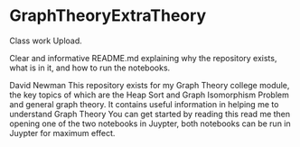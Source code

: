 # GraphTheoryExtraTheory
Class work Upload.

Clear and informative README.md explaining why the repository exists, what is in it, and how to run the notebooks.

David Newman
This repository exists for my Graph Theory college module, the key topics of which are the Heap Sort and Graph Isomorphism Problem and general graph theory.
It contains useful information in helping me to understand Graph Theory
You can get started by reading this read me then opening one of the two notebooks in Juypter, both notebooks can be run in Juypter for maximum effect.
